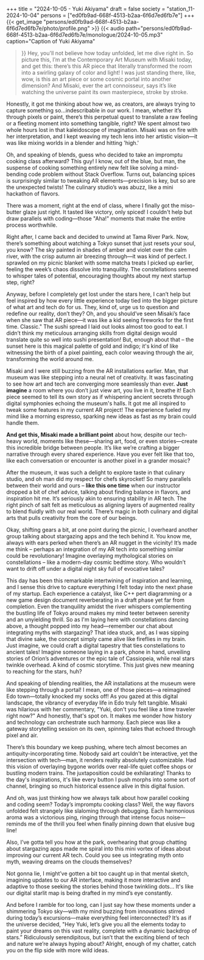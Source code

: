 +++
title = "2024-10-05 - Yuki Akiyama"
draft = false
society = "station_11-2024-10-04"
persons = ["ed0fb9ad-668f-4513-b2aa-6f6d7ed6fb7e"]
+++
{{< get_image "persons/ed0fb9ad-668f-4513-b2aa-6f6d7ed6fb7e/photo/profile.png" >}}
{{< audio
    path="persons/ed0fb9ad-668f-4513-b2aa-6f6d7ed6fb7e/monologue/2024-10-05.mp3" 
    caption="Caption of Yuki Akiyama"
>}}
Hey, you'll not believe how today unfolded, let me dive right in.
So picture this, I’m at the Contemporary Art Museum with Misaki today, and get this: there’s this AR piece that literally transformed the room into a swirling galaxy of color and light! I was just standing there, like, wow, is this an art piece or some cosmic portal into another dimension? And Misaki, ever the art connoisseur, says it’s like watching the universe paint its own masterpiece, stroke by stroke.

Honestly, it got me thinking about how we, as creators, are always trying to capture something so...indescribable in our work. I mean, whether it’s through pixels or paint, there’s this perpetual quest to translate a raw feeling or a fleeting moment into something tangible, right? We spent almost two whole hours lost in that kaleidoscope of imagination. Misaki was on fire with her interpretation, and I kept weaving my tech lens into her artistic vision—it was like mixing worlds in a blender and hitting 'high.'

Oh, and speaking of blends, guess who decided to take an impromptu cooking class afterward? This guy! I know, out of the blue, but man, the suspense of cooking something entirely new felt like solving a mind-bending code problem without Stack Overflow. Turns out, balancing spices is surprisingly similar to tweaking AR elements—precision is key, but so are the unexpected twists! The culinary studio’s was abuzz, like a mini hackathon of flavors.

There was a moment, right at the end of class, where I finally got the miso-butter glaze just right. It tasted like victory, only spiced! I couldn't help but draw parallels with coding—those "Aha!" moments that make the entire process worthwhile. 

Right after, I came back and decided to unwind at Tama River Park. Now, there’s something about watching a Tokyo sunset that just resets your soul, you know? The sky painted in shades of amber and violet over the calm river, with the crisp autumn air breezing through—it was kind of perfect. I sprawled on my picnic blanket with some matcha treats I picked up earlier, feeling the week’s chaos dissolve into tranquility. The constellations seemed to whisper tales of potential, encouraging thoughts about my next startup step, right?

Anyway, before I completely get lost under the stars here, I can’t help but feel inspired by how every little experience today tied into the bigger picture of what art and tech do for us. They, kind of, urge us to question and redefine our reality, don’t they? Oh, and you should’ve seen Misaki’s face when she saw that AR piece—it was like a kid seeing fireworks for the first time. Classic."
The sushi spread I laid out looks almost too good to eat. I didn’t think my meticulous arranging skills from digital design would translate quite so well into sushi presentation! But, enough about that – the sunset here is this magical palette of gold and indigo; it's kind of like witnessing the birth of a pixel painting, each color weaving through the air, transforming the world around me.

Misaki and I were still buzzing from the AR installations earlier. Man, that museum was like stepping into a neural net of creativity. It was fascinating to see how art and tech are converging more seamlessly than ever. **Just imagine** a room where you don’t just view art, you live in it, breathe it! Each piece seemed to tell its own story as if whispering ancient secrets through digital symphonies echoing the museum's halls. It got me all inspired to tweak some features in my current AR project! The experience fueled my mind like a morning espresso, sparking new ideas as fast as my brain could handle them.

**And get this, Misaki made a brilliant point** about how, despite our tech-heavy world, moments like these—sharing art, food, or even stories—create this incredible bridge between people. It’s like we’re crafting a bigger narrative through every shared experience. Have you ever felt like that too, like each conversation or encounter is another pixel in a grander mosaic? 

After the museum, it was such a delight to explore taste in that culinary studio, and oh man did my respect for chefs skyrocket! So many parallels between their world and ours – **like this one time** when our instructor dropped a bit of chef advice, talking about finding balance in flavors, and inspiration hit me. It’s seriously akin to ensuring stability in AR tech. The right pinch of salt felt as meticulous as aligning layers of augmented reality to blend fluidly with our real world. There’s magic in both culinary and digital arts that pulls creativity from the core of our beings.

Okay, shifting gears a bit, at one point during the picnic, I overheard another group talking about stargazing apps and the tech behind it. You know me, always with ears perked when there’s an AR nugget in the vicinity! It’s made me think – perhaps an integration of my AR tech into something similar could be revolutionary! Imagine overlaying mythological stories on constellations – like a modern-day cosmic bedtime story. Who wouldn’t want to drift off under a digital night sky full of evocative tales?

This day has been this remarkable intertwining of inspiration and learning, and I sense this drive to capture everything I felt today into the next phase of my startup. Each experience a catalyst, like C++ pert diagramming or a new game design document reverberating in a draft phase yet far from completion. Even the tranquility amidst the river whispers complementing the bustling life of Tokyo around makes my mind teeter between serenity and an unyielding thrill.
So as I'm laying here with constellations dancing above, a thought popped into my head—remember our chat about integrating myths with stargazing? That idea stuck, and, as I was sipping that divine sake, the concept simply came alive like fireflies in my brain. Just imagine, we could craft a digital tapestry that ties constellations to ancient tales! Imagine someone laying in a park, phone in hand, unveiling stories of Orion’s adventures or the epic tale of Cassiopeia, while real stars twinkle overhead. A kind of cosmic storytime. This just gives new meaning to reaching for the stars, huh?

And speaking of blending realities, the AR installations at the museum were like stepping through a portal! I mean, one of those pieces—a reimagined Edo town—totally knocked my socks off! As you gazed at this digital landscape, the vibrancy of everyday life in Edo truly felt tangible. Misaki was hilarious with her commentary, "Yuki, don't you feel like a time traveler right now?" And honestly, that's spot on. It makes me wonder how history and technology can orchestrate such harmony. Each piece was like a gateway storytelling session on its own, spinning tales that echoed through pixel and air.

There’s this boundary we keep pushing, where tech almost becomes an antiquity-incorporating time. Nobody said art couldn't be interactive, yet the intersection with tech—man, it renders reality absolutely customizable. Had this vision of overlaying bygone worlds over real-life quiet coffee shops or bustling modern trains. The juxtaposition could be exhilarating! Thanks to the day's inspirations, it's like every button I push morphs into some sort of channel, bringing so much historical essence alive in this digital fusion.

And oh, was just thinking how we always talk about how parallel cooking and coding seem? Today’s impromptu cooking class? Well, the way flavors unfolded felt strangely like slaloming through debugging. Each harmonious aroma was a victorious ping, ringing through that intense focus noise—reminds me of the thrill you feel when finally pinning down that elusive bug line!

Also, I’ve gotta tell you how at the park, overhearing that group chatting about stargazing apps made me spiral into this mini vortex of ideas about improving our current AR tech. Could you see us integrating myth onto myth, weaving dreams on the clouds themselves?

Not gonna lie, I might’ve gotten a bit too caught up in that mental sketch, imagining updates to our AR interface, making it more interactive and adaptive to those seeking the stories behind those twinkling dots... It's like our digital starlit map is being drafted in my mind’s eye constantly.

And before I ramble for too long, can I just say how these moments under a shimmering Tokyo sky—with my mind buzzing from innovations stirred during today’s excursions—make everything feel interconnected? It’s as if the universe decided, "Hey Yuki, let’s give you all the elements today to paint your dreams on this vast reality, complete with a dynamic backdrop of stars.” Ridiculously serendipitous, but isn’t that the exciting blend of tech and nature we’re always hyping about?
Alright, enough of my chatter, catch you on the flip side with more wild ideas.
